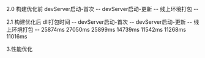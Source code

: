 2.0 构建优化前
devServer启动-首次  --
devServer启动-更新  -- 
线上环境打包         -- 

2.1 构建优化后
dll打包时间         -- 
devServer启动-首次  --
devServer启动-更新  -- 
线上环境打包         --   25874ms 27050ms  25899ms  14739ms  11542ms 11268ms 11016ms

3.性能优化
